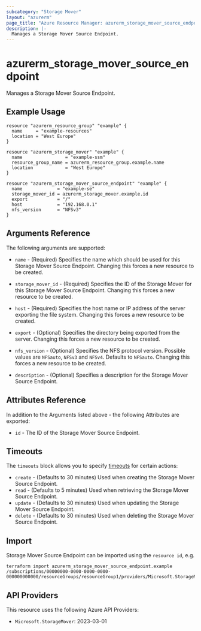 ```yaml
---
subcategory: "Storage Mover"
layout: "azurerm"
page_title: "Azure Resource Manager: azurerm_storage_mover_source_endpoint"
description: |-
  Manages a Storage Mover Source Endpoint.
---
```


# azurerm_storage_mover_source_endpoint

Manages a Storage Mover Source Endpoint.

## Example Usage

```hcl
resource "azurerm_resource_group" "example" {
  name     = "example-resources"
  location = "West Europe"
}

resource "azurerm_storage_mover" "example" {
  name                = "example-ssm"
  resource_group_name = azurerm_resource_group.example.name
  location            = "West Europe"
}

resource "azurerm_storage_mover_source_endpoint" "example" {
  name             = "example-se"
  storage_mover_id = azurerm_storage_mover.example.id
  export           = "/"
  host             = "192.168.0.1"
  nfs_version      = "NFSv3"
}
```

## Arguments Reference

The following arguments are supported:

* `name` - (Required) Specifies the name which should be used for this Storage Mover Source Endpoint. Changing this forces a new resource to be created.

* `storage_mover_id` - (Required) Specifies the ID of the Storage Mover for this Storage Mover Source Endpoint. Changing this forces a new resource to be created.

* `host` - (Required) Specifies the host name or IP address of the server exporting the file system. Changing this forces a new resource to be created.

* `export` - (Optional) Specifies the directory being exported from the server. Changing this forces a new resource to be created.

* `nfs_version` - (Optional) Specifies the NFS protocol version. Possible values are `NFSauto`, `NFSv3` and `NFSv4`. Defaults to `NFSauto`. Changing this forces a new resource to be created.

* `description` - (Optional) Specifies a description for the Storage Mover Source Endpoint.

## Attributes Reference

In addition to the Arguments listed above - the following Attributes are exported:

* `id` - The ID of the Storage Mover Source Endpoint.

## Timeouts

The `timeouts` block allows you to specify [timeouts](https://www.terraform.io/docs/configuration/resources.html#timeouts) for certain actions:

* `create` - (Defaults to 30 minutes) Used when creating the Storage Mover Source Endpoint.
* `read` - (Defaults to 5 minutes) Used when retrieving the Storage Mover Source Endpoint.
* `update` - (Defaults to 30 minutes) Used when updating the Storage Mover Source Endpoint.
* `delete` - (Defaults to 30 minutes) Used when deleting the Storage Mover Source Endpoint.

## Import

Storage Mover Source Endpoint can be imported using the `resource id`, e.g.

```shell
terraform import azurerm_storage_mover_source_endpoint.example /subscriptions/00000000-0000-0000-0000-000000000000/resourceGroups/resourceGroup1/providers/Microsoft.StorageMover/storageMovers/storageMover1/endpoints/endpoint1
```

## API Providers
<!-- This section is generated, changes will be overwritten -->
This resource uses the following Azure API Providers:

* `Microsoft.StorageMover`: 2023-03-01
